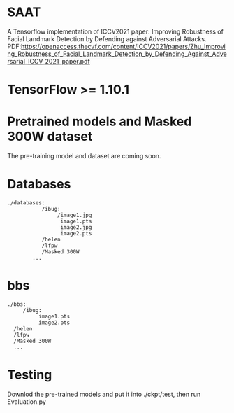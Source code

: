 # SAAT

A Tensorflow implementation of ICCV2021 paper: Improving Robustness of Facial Landmark Detection by Defending against Adversarial Attacks. 
PDF:https://openaccess.thecvf.com/content/ICCV2021/papers/Zhu_Improving_Robustness_of_Facial_Landmark_Detection_by_Defending_Against_Adversarial_ICCV_2021_paper.pdf

# TensorFlow >= 1.10.1

# Pretrained models and Masked 300W dataset

The pre-training model and dataset are coming soon.
# Databases
   

    ./databases:
               /ibug:       
                    /image1.jpg     
                     image1.pts       
                     image2.jpg      
                     image2.pts         
               /helen
               /lfpw
               /Masked 300W
            ...  
# bbs

    ./bbs:
         /ibug:
              image1.pts
              image2.pts  
      /helen
      /lfpw
      /Masked 300W
      ...  
# Testing 

Downlod the pre-trained models and put it into ./ckpt/test, then run Evaluation.py

